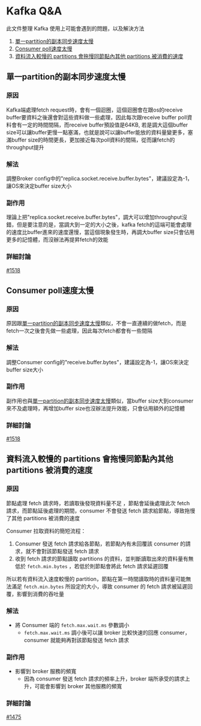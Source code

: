 # Kafka Q&A

此文件整理 Kafka 使用上可能會遇到的問題，以及解決方法

1. [單一partition的副本同步速度太慢](#單一partition的副本同步速度太慢)
2. [Consumer poll速度太慢](#consumer-poll速度太慢)
3. [資料流入較慢的 partitions 會拖慢同節點內其他 partitions 被消費的速度](#資料流入較慢的-partitions-會拖慢同節點內其他-partitions-被消費的速度)

## 單一partition的副本同步速度太慢

### 原因

Kafka端處理fetch request時，會有一個迴圈，這個迴圈會在跟os的receive buffer要資料之後還會對這些資料做一些處理，因此每次跟receive buffer poll資料會有一定的時間間隔，而receive buffer預設值是64KB, 若是調大這個buffer size可以讓buffer更慢一點塞滿，也就是說可以讓buffer能放的資料量變更多，塞滿buffer size的時間更長，更加接近每次poll資料的間隔，從而讓fetch的throughput提升

### 解法

調整Broker config中的"replica.socket.receive.buffer.bytes"，建議設定為-1，讓OS來決定buffer size大小

### 副作用

理論上把"replica.socket.receive.buffer.bytes"，調大可以增加throughput沒錯，但是要注意的是，當調大到一定的大小之後，kafka fetch的這端可能會處理的速度比buffer進來的速度還慢，當這個現象發生時，再調大buffer size只會佔用更多的記憶體，而沒辦法再提昇fetch的效能

### 詳細討論

[#1518](https://github.com/skiptests/astraea/issues/1516)


## Consumer poll速度太慢

### 原因

原因跟[單一partition的副本同步速度太慢](#單一partition的副本同步速度太慢)類似，不會一直連續的做fetch，而是fetch一次之後會先做一些處理，因此每次fetch都會有一些間隔

### 解法

調整Consumer config的"receive.buffer.bytes"，建議設定為-1，讓OS來決定buffer size大小

### 副作用

副作用也與[單一partition的副本同步速度太慢](#單一partition的副本同步速度太慢)類似，當buffer size大到consumer來不及處理時，再增加buffer size也沒辦法提升效能，只會佔用額外的記憶體

### 詳細討論

[#1518](https://github.com/skiptests/astraea/issues/1516)

## 資料流入較慢的 partitions 會拖慢同節點內其他 partitions 被消費的速度

### 原因

節點處理 fetch 請求時，若讀取後發現資料量不足 ，節點會延後處理此次 fetch 請求，而節點延後處理的期間，consumer 不會發送 fetch 請求給節點，導致拖慢了其他 partitions 被消費的速度

Consumer 拉取資料的簡短流程：

1. Consumer 發送 fetch 請求給各節點，若節點內有未回覆該 consumer 的請求，就不會對該節點發送 fetch 請求
2. 收到 fetch 請求的節點讀取 partitions 的資料，並判斷讀取出來的資料量有無低於 `fetch.min.bytes` ，若低於則節點會將此 fetch 請求延遲回覆

所以若有資料流入速度較慢的 partition，節點在第一時間讀取時的資料量可能無法滿足 `fetch.min.bytes` 所設定的大小，導致 consumer 的 fetch 請求被延遲回覆，影響到消費的吞吐量

### 解法

* 將 Consumer 端的 `fetch.max.wait.ms` 參數調小
  * `fetch.max.wait.ms` 調小後可以讓 broker 比較快速的回應 consumer， consumer 就能夠再對該節點發送 fetch 請求

### 副作用

* 影響到 broker 服務的頻寬
  * 因為 consumer 發送 fetch 請求的頻率上升，broker 端所承受的請求上升，可能會影響到 broker 其他服務的頻寬

### 詳細討論

[#1475](https://github.com/skiptests/astraea/issues/1475)

